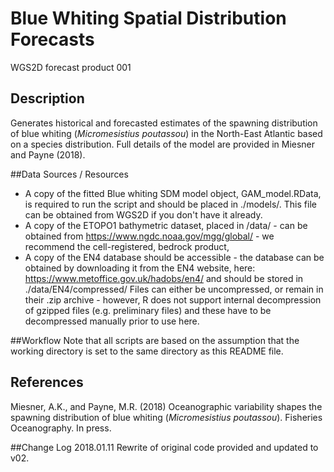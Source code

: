 # Blue Whiting Spatial Distribution Forecasts

WGS2D forecast product 001

## Description

Generates historical and forecasted estimates of the spawning distribution of blue whiting (*Micromesistius poutassou*) in the North-East Atlantic based on a species distribution. Full details of the model are provided in Miesner and Payne (2018).

##Data Sources / Resources
* A copy of the fitted Blue whiting SDM model object, GAM_model.RData, is required to run the script and should be placed in ./models/. This file can be obtained from WGS2D if you don't have it already.
* A copy of the ETOPO1 bathymetric dataset, placed in /data/ - can be obtained from https://www.ngdc.noaa.gov/mgg/global/ - we recommend the cell-registered, bedrock product, 
* A copy of the EN4 database should be accessible - the database can be obtained by downloading it from the EN4 website, here: https://www.metoffice.gov.uk/hadobs/en4/ and should be stored in ./data/EN4/compressed/ Files can either be uncompressed, or remain in their .zip archive - however, R does not support internal decompression of gzipped files (e.g. preliminary files) and these have to be decompressed manually prior to use here.

##Workflow
Note that all scripts are based on the assumption that the working directory is set to the same directory as this README file.

## References
Miesner, A.K., and Payne, M.R. (2018) Oceanographic variability shapes the spawning distribution of blue whiting (*Micromesistius poutassou*). Fisheries Oceanography. In press.

##Change Log
2018.01.11 Rewrite of original code provided and updated to v02. 
